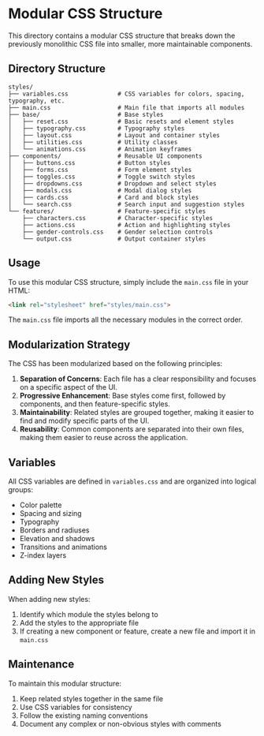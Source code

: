 # Modular CSS Structure

This directory contains a modular CSS structure that breaks down the previously monolithic CSS file into smaller, more maintainable components.

## Directory Structure

```
styles/
├── variables.css              # CSS variables for colors, spacing, typography, etc.
├── main.css                   # Main file that imports all modules
├── base/                      # Base styles
│   ├── reset.css              # Basic resets and element styles
│   ├── typography.css         # Typography styles
│   ├── layout.css             # Layout and container styles
│   ├── utilities.css          # Utility classes
│   └── animations.css         # Animation keyframes
├── components/                # Reusable UI components
│   ├── buttons.css            # Button styles
│   ├── forms.css              # Form element styles
│   ├── toggles.css            # Toggle switch styles
│   ├── dropdowns.css          # Dropdown and select styles
│   ├── modals.css             # Modal dialog styles
│   ├── cards.css              # Card and block styles
│   └── search.css             # Search input and suggestion styles
└── features/                  # Feature-specific styles
    ├── characters.css         # Character-specific styles
    ├── actions.css            # Action and highlighting styles
    ├── gender-controls.css    # Gender selection controls
    └── output.css             # Output container styles
```

## Usage

To use this modular CSS structure, simply include the `main.css` file in your HTML:

```html
<link rel="stylesheet" href="styles/main.css">
```

The `main.css` file imports all the necessary modules in the correct order.

## Modularization Strategy

The CSS has been modularized based on the following principles:

1. **Separation of Concerns**: Each file has a clear responsibility and focuses on a specific aspect of the UI.
2. **Progressive Enhancement**: Base styles come first, followed by components, and then feature-specific styles.
3. **Maintainability**: Related styles are grouped together, making it easier to find and modify specific parts of the UI.
4. **Reusability**: Common components are separated into their own files, making them easier to reuse across the application.

## Variables

All CSS variables are defined in `variables.css` and are organized into logical groups:

- Color palette
- Spacing and sizing
- Typography
- Borders and radiuses
- Elevation and shadows
- Transitions and animations
- Z-index layers

## Adding New Styles

When adding new styles:

1. Identify which module the styles belong to
2. Add the styles to the appropriate file
3. If creating a new component or feature, create a new file and import it in `main.css`

## Maintenance

To maintain this modular structure:

1. Keep related styles together in the same file
2. Use CSS variables for consistency
3. Follow the existing naming conventions
4. Document any complex or non-obvious styles with comments 